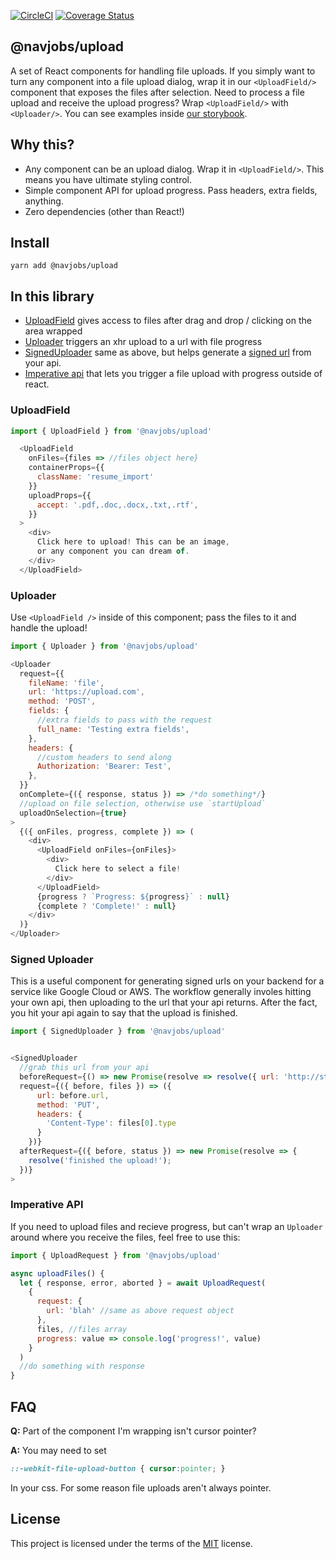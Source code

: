 [![CircleCI](https://circleci.com/gh/navjobs/upload.svg?style=svg)](https://circleci.com/gh/navjobs/upload)
[![Coverage Status](https://coveralls.io/repos/github/navjobs/upload/badge.svg?branch=master)](https://coveralls.io/github/navjobs/upload?branch=master)

## @navjobs/upload

A set of React components for handling file uploads. If you simply want to turn any component into a file upload dialog, wrap it in our `<UploadField/>` component that exposes the files after selection. Need to process a file upload and receive the upload progress? Wrap `<UploadField/>` with `<Uploader/>`. You can see examples inside [our storybook](/stories/index.js).

## Why this?

- Any component can be an upload dialog. Wrap it in `<UploadField/>`. This means you have ultimate styling control.
- Simple component API for upload progress. Pass headers, extra fields, anything.
- Zero dependencies (other than React!)

## Install

```
yarn add @navjobs/upload
```

## In this library

- [UploadField](#uploadfield) gives access to files after drag and drop / clicking on the area wrapped
- [Uploader](#uploader) triggers an xhr upload to a url with file progress
- [SignedUploader](#signed-uploader) same as above, but helps generate a [signed url](https://cloud.google.com/storage/docs/access-control/signed-urls) from your api.
- [Imperative api](#imperative-api) that lets you trigger a file upload with progress outside of react.

### UploadField

```js
import { UploadField } from '@navjobs/upload'

  <UploadField
    onFiles={files => //files object here}
    containerProps={{
      className: 'resume_import'
    }}
    uploadProps={{
      accept: '.pdf,.doc,.docx,.txt,.rtf',
    }}
  >
    <div>
      Click here to upload! This can be an image,
      or any component you can dream of.
    </div>
  </UploadField>
```

### Uploader

Use `<UploadField />` inside of this component; pass the files to it and handle the upload!

```js
import { Uploader } from '@navjobs/upload'

<Uploader
  request={{
    fileName: 'file',
    url: 'https://upload.com',
    method: 'POST',
    fields: {
      //extra fields to pass with the request
      full_name: 'Testing extra fields',
    },
    headers: {
      //custom headers to send along
      Authorization: 'Bearer: Test',
    },
  }}
  onComplete={({ response, status }) => /*do something*/}
  //upload on file selection, otherwise use `startUpload`
  uploadOnSelection={true}
>
  {({ onFiles, progress, complete }) => (
    <div>
      <UploadField onFiles={onFiles}>
        <div>
          Click here to select a file!
        </div>
      </UploadField>
      {progress ? `Progress: ${progress}` : null}
      {complete ? 'Complete!' : null}
    </div>
  )}
</Uploader>
```

### Signed Uploader

This is a useful component for generating signed urls on your backend for a service like Google Cloud or AWS.
The workflow generally involes hitting your own api, then uploading to the url that your api returns. After the fact, you hit your api again to say that the upload is finished.

```js
import { SignedUploader } from '@navjobs/upload'


<SignedUploader
  //grab this url from your api
  beforeRequest={() => new Promise(resolve => resolve({ url: 'http://storage.googlecloud.com' }))}
  request={({ before, files }) => ({
      url: before.url,
      method: 'PUT',
      headers: {
        'Content-Type': files[0].type
      }
    })}
  afterRequest={({ before, status }) => new Promise(resolve => {
    resolve('finished the upload!');
  })}
>

```

### Imperative API

If you need to upload files and recieve progress, but can't wrap an `Uploader` around where you receive the files, feel free to use this:

```js
import { UploadRequest } from '@navjobs/upload'

async uploadFiles() {
  let { response, error, aborted } = await UploadRequest(
    {
      request: {
        url: 'blah' //same as above request object
      },
      files, //files array
      progress: value => console.log('progress!', value)
    }  
  )
  //do something with response
}
```


## FAQ

**Q:** Part of the component I'm wrapping isn't cursor pointer?

**A:** You may need to set

```css
::-webkit-file-upload-button { cursor:pointer; }
```
In your css. For some reason file uploads aren't always pointer.

## License

This project is licensed under the terms of the [MIT](/LICENSE.md) license.
